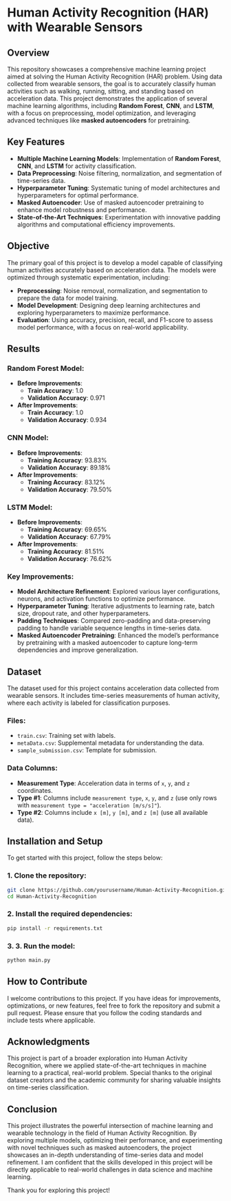 # Human Activity Recognition (HAR) with Wearable Sensors

## Overview

This repository showcases a comprehensive machine learning project aimed at solving the Human Activity Recognition (HAR) problem. Using data collected from wearable sensors, the goal is to accurately classify human activities such as walking, running, sitting, and standing based on acceleration data. This project demonstrates the application of several machine learning algorithms, including **Random Forest**, **CNN**, and **LSTM**, with a focus on preprocessing, model optimization, and leveraging advanced techniques like **masked autoencoders** for pretraining.

## Key Features

- **Multiple Machine Learning Models**: Implementation of **Random Forest**, **CNN**, and **LSTM** for activity classification.
- **Data Preprocessing**: Noise filtering, normalization, and segmentation of time-series data.
- **Hyperparameter Tuning**: Systematic tuning of model architectures and hyperparameters for optimal performance.
- **Masked Autoencoder**: Use of masked autoencoder pretraining to enhance model robustness and performance.
- **State-of-the-Art Techniques**: Experimentation with innovative padding algorithms and computational efficiency improvements.

## Objective

The primary goal of this project is to develop a model capable of classifying human activities accurately based on acceleration data. The models were optimized through systematic experimentation, including:

- **Preprocessing**: Noise removal, normalization, and segmentation to prepare the data for model training.
- **Model Development**: Designing deep learning architectures and exploring hyperparameters to maximize performance.
- **Evaluation**: Using accuracy, precision, recall, and F1-score to assess model performance, with a focus on real-world applicability.

## Results

### Random Forest Model:
- **Before Improvements**:
  - **Train Accuracy**: 1.0
  - **Validation Accuracy**: 0.971
- **After Improvements**:
  - **Train Accuracy**: 1.0
  - **Validation Accuracy**: 0.934

### CNN Model:
- **Before Improvements**:
  - **Training Accuracy**: 93.83%
  - **Validation Accuracy**: 89.18%
- **After Improvements**:
  - **Training Accuracy**: 83.12%
  - **Validation Accuracy**: 79.50%

### LSTM Model:
- **Before Improvements**:
  - **Training Accuracy**: 69.65%
  - **Validation Accuracy**: 67.79%
- **After Improvements**:
  - **Training Accuracy**: 81.51%
  - **Validation Accuracy**: 76.62%

### Key Improvements:
- **Model Architecture Refinement**: Explored various layer configurations, neurons, and activation functions to optimize performance.
- **Hyperparameter Tuning**: Iterative adjustments to learning rate, batch size, dropout rate, and other hyperparameters.
- **Padding Techniques**: Compared zero-padding and data-preserving padding to handle variable sequence lengths in time-series data.
- **Masked Autoencoder Pretraining**: Enhanced the model’s performance by pretraining with a masked autoencoder to capture long-term dependencies and improve generalization.

## Dataset

The dataset used for this project contains acceleration data collected from wearable sensors. It includes time-series measurements of human activity, where each activity is labeled for classification purposes.

### Files:
- `train.csv`: Training set with labels.
- `metaData.csv`: Supplemental metadata for understanding the data.
- `sample_submission.csv`: Template for submission.

### Data Columns:
- **Measurement Type**: Acceleration data in terms of `x`, `y`, and `z` coordinates.
- **Type #1**: Columns include `measurement type`, `x`, `y`, and `z` (use only rows with `measurement type = "acceleration [m/s/s]"`).
- **Type #2**: Columns include `x [m]`, `y [m]`, and `z [m]` (use all available data).

## Installation and Setup

To get started with this project, follow the steps below:

### 1. Clone the repository:
```bash
git clone https://github.com/yourusername/Human-Activity-Recognition.git
cd Human-Activity-Recognition
```
### 2. Install the required dependencies:
```bash
pip install -r requirements.txt
```

### 3. 3. Run the model:
```bash
python main.py
```

## How to Contribute

I welcome contributions to this project. If you have ideas for improvements, optimizations, or new features, feel free to fork the repository and submit a pull request. Please ensure that you follow the coding standards and include tests where applicable.

## Acknowledgments

This project is part of a broader exploration into Human Activity Recognition, where we applied state-of-the-art techniques in machine learning to a practical, real-world problem. Special thanks to the original dataset creators and the academic community for sharing valuable insights on time-series classification.

## Conclusion

This project illustrates the powerful intersection of machine learning and wearable technology in the field of Human Activity Recognition. By exploring multiple models, optimizing their performance, and experimenting with novel techniques such as masked autoencoders, the project showcases an in-depth understanding of time-series data and model refinement. I am confident that the skills developed in this project will be directly applicable to real-world challenges in data science and machine learning.

Thank you for exploring this project!

